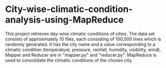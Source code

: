 # City-wise-climatic-condition-analysis-using-MapReduce

This project retrieves day-wise climatic conditions of cities. The data set consists of approximately 10 files, 
each consisting of 100,000 lines which is randomly generated. It has the city name and a value corresponding to a 
climatic condition (temperature, pressure, rainfall, humidity, visibility, wind). Mapper and Reducer are in "mapper.py"
and "reducer.py". MapReduce is used to consolidate the climatic conditions of the chosen city.
